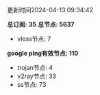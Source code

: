 更新时间2024-04-13 09:34:42

**总订阅: 35**
**总节点: 5637**
- vless节点: 7

**google ping有效节点: 110**
- trojan节点: 4
- v2ray节点: 33
- ss节点: 73
